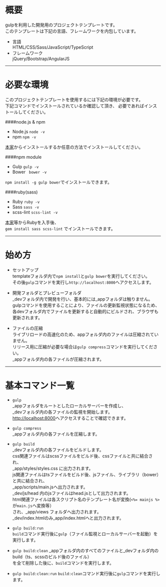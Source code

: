 # 概要
gulpを利用した開発用のプロジェクトテンプレートです。  
このテンプレートは下記の言語、フレームワークを内包しています。

- 言語  
HTML/CSS/Sass/JavaScript/TypeScript
- フレームワーク  
jQuery/Bootstrap/AngularJS

---------------------------------------
# 必要な環境
このプロジェクトテンプレートを使用するには下記の環境が必要です。  
下記コマンドでインストールされているか確認して頂き、
必要であればインストールしてください。

####node.js & npm
- Node.js  ```node -v```
- npm  ```npm -v```  

[本家](https://nodejs.org/)からインストールするか任意の方法でインストールしてください。

####npm module
- Gulp ```gulp -v```
- Bower ``` bower -v```

```npm install -g gulp bower```でインストールできます。

####ruby(sass)
- Ruby ```ruby -v```
- Sass ```sass -v```
- scss-lint ```scss-lint -v```

[本家](http://rubyinstaller.org/)等からRubyを入手後、  
```gem install sass scss-lint``` でインストールできます。

---------------------------------------
# 始め方
- セットアップ  
templateフォルダ内で```npm install```と```gulp bower```を実行してください。  
その後```gulp```コマンドを実行し```http://localhost:8000```へアクセスします。

- 開発フォルダとプレビューフォルダ  
_devフォルダ内で開発を行い、基本的には_appフォルダは触りません。  
gulpコマンドを使用することにより、ファイルの更新監視状態になるため、  
各devフォルダ内でファイルを更新すると自動的にビルドされ、ブラウザも更新されます。

- ファイルの圧縮  
ライブリロードの高速化のため、appフォルダ内のファイルは圧縮されていません。  
リリース用に圧縮が必要な場合は```gulp compress```コマンドを実行してください。  
_appフォルダ内の各ファイルが圧縮されます。

---------------------------------------
# 基本コマンド一覧
- ```gulp```  
_appフォルダをルートとしたローカルサーバーを作成し、  
_devフォルダ内の各ファイルの監視を開始します。  
[http://localhost:8000](http://localhost:8000)へアクセスすることで確認できます。

- ```gulp compress```  
  _appフォルダ内の各ファイルを圧縮します。

- ```gulp build```  
_devフォルダ内の各ファイルをビルドします。  
css関連ファイルはscssファイルをビルド後、cssファイルと共に結合され、  
_app/styles/styles.css に出力されます。  
js関連ファイルはtsファイルをビルド後、jsファイル、ライブラリ（bower）と共に結合され、  
_app/scripts/main.jsへ出力されます。  
_dev/js/head 内のjsファイルはhead.jsとして出力されます。  
html関連ファイルは各スクリプト名のテンプレート名が変換(```<%= mainjs %>```が```main.js```へ変換等）  
され、_app/views フォルダへ出力されます。  
_dev/index.htmlのみ_app/index.htmlへと出力されます。

- ```gulp build:run```  
```build```コマンド実行後に```gulp```（ファイル監視とローカルサーバーを起動）を実行します。

- ```gulp build:clean```
_appフォルダ内のすべてのファイルと_devフォルダ内のbuild（ts、scssのビルド後のファイル）  
を全て削除した後に、```build```コマンドを実行します。

- ```gulp build:clean:run```
```build:clean```コマンド実行後に```gulp```コマンドを実行します。